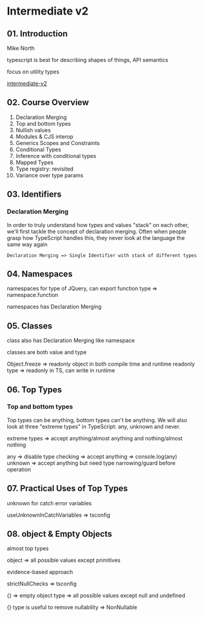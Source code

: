 # Intermediate v2

## 01. Introduction

Mike North

typescript is best for describing shapes of things, API semantics

focus on utility types

[intermediate-v2](https://www.typescript-training.com/course/intermediate-v2)

## 02. Course Overview

1. Declaration Merging
2. Top and bottom types
3. Nullish values
4. Modules & CJS interop
5. Generics Scopes and Constraints
6. Conditional Types
7. Inference with conditional types
8. Mapped Types
9. Type registry: revisited
10. Variance over type params

## 03. Identifiers

### Declaration Merging

In order to truly understand how types and values "stack" on each other, we'll first tackle the concept of declaration merging. Often when people grasp how TypeScript handles this, they never look at the language the same way again

`Declaration Merging => Single Identifier with stack of different types`

## 04. Namespaces

namespaces for type of JQuery, can export function type => namespace.function

namespaces has Declaration Merging

## 05. Classes

class also has Declaration Merging like namespace

classes are both value and type

Object.freeze => readonly object in both compile time and runtime
readonly type => readonly in TS, can write in runtime

## 06. Top Types

### Top and bottom types

Top types can be anything, bottom types can't be anything. We will also look at three "extreme types" in TypeScript: any, unknown and never.

extreme types => accept anything/almost anything and nothing/almost nothing

any => disable type checking => accept anything => console.log(any)
unknown => accept anything but need type narrowing/guard before operation

## 07. Practical Uses of Top Types

unknown for catch error variables

useUnknownInCatchVariables => tsconfig

## 08. object & Empty Objects

almost top types

object => all possible values except primitives

evidence-based approach

strictNullChecks => tsconfig

{} => empty object type => all possible values except null and undefined

{} type is useful to remove nullability => NonNullable
